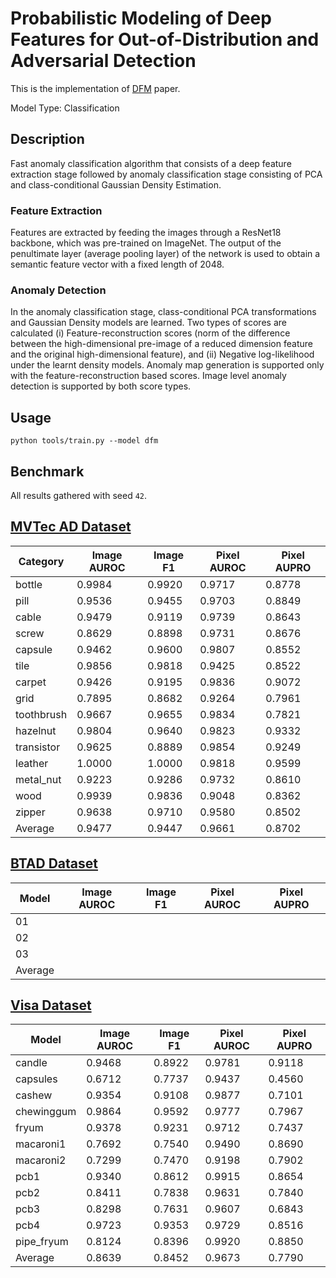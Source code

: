 # Probabilistic Modeling of Deep Features for Out-of-Distribution and Adversarial Detection

This is the implementation of [DFM](https://arxiv.org/pdf/1909.11786.pdf) paper.

Model Type: Classification

## Description

Fast anomaly classification algorithm that consists of a deep feature extraction stage followed by anomaly classification stage consisting of PCA and class-conditional Gaussian Density Estimation.

### Feature Extraction

Features are extracted by feeding the images through a ResNet18 backbone, which was pre-trained on ImageNet. The output of the penultimate layer (average pooling layer) of the network is used to obtain a semantic feature vector with a fixed length of 2048.

### Anomaly Detection

In the anomaly classification stage, class-conditional PCA transformations and Gaussian Density models are learned. Two types of scores are calculated (i) Feature-reconstruction scores (norm of the difference between the high-dimensional pre-image of a reduced dimension feature and the original high-dimensional feature), and (ii) Negative log-likelihood under the learnt density models. Anomaly map generation is supported only with the feature-reconstruction based scores. Image level anomaly detection is supported by both score types.

## Usage

`python tools/train.py --model dfm`

## Benchmark

All results gathered with seed `42`.

## [MVTec AD Dataset](https://www.mvtec.com/company/research/datasets/mvtec-ad)

| Category   | Image AUROC | Image F1 | Pixel AUROC | Pixel AUPRO |
| ---------- | ----------- | -------- | ----------- | ----------- |
| bottle     | 0.9984      | 0.9920   | 0.9717      | 0.8778      |
| pill       | 0.9536      | 0.9455   | 0.9703      | 0.8849      |
| cable      | 0.9479      | 0.9119   | 0.9739      | 0.8643      |
| screw      | 0.8629      | 0.8898   | 0.9731      | 0.8676      |
| capsule    | 0.9462      | 0.9600   | 0.9807      | 0.8552      |
| tile       | 0.9856      | 0.9818   | 0.9425      | 0.8522      |
| carpet     | 0.9426      | 0.9195   | 0.9836      | 0.9072      |
| grid       | 0.7895      | 0.8682   | 0.9264      | 0.7961      |
| toothbrush | 0.9667      | 0.9655   | 0.9834      | 0.7821      |
| hazelnut   | 0.9804      | 0.9640   | 0.9823      | 0.9332      |
| transistor | 0.9625      | 0.8889   | 0.9854      | 0.9249      |
| leather    | 1.0000      | 1.0000   | 0.9818      | 0.9599      |
| metal_nut  | 0.9223      | 0.9286   | 0.9732      | 0.8610      |
| wood       | 0.9939      | 0.9836   | 0.9048      | 0.8362      |
| zipper     | 0.9638      | 0.9710   | 0.9580      | 0.8502      |
| Average    | 0.9477      | 0.9447   | 0.9661      | 0.8702      |

## [BTAD Dataset](https://www.mvtec.com/company/research/datasets/mvtec-ad)

| Model   | Image AUROC | Image F1 | Pixel AUROC | Pixel AUPRO |
| ------- | ----------- | -------- | ----------- | ----------- |
| 01      |             |          |             |             |
| 02      |             |          |             |             |
| 03      |             |          |             |             |
| Average |             |          |             |             |

## [Visa Dataset](https://github.com/amazon-science/spot-diff)

| Model      | Image AUROC | Image F1 | Pixel AUROC | Pixel AUPRO |
| ---------- | ----------- | -------- | ----------- | ----------- |
| candle     | 0.9468      | 0.8922   | 0.9781      | 0.9118      |
| capsules   | 0.6712      | 0.7737   | 0.9437      | 0.4560      |
| cashew     | 0.9354      | 0.9108   | 0.9877      | 0.7101      |
| chewinggum | 0.9864      | 0.9592   | 0.9777      | 0.7967      |
| fryum      | 0.9378      | 0.9231   | 0.9712      | 0.7437      |
| macaroni1  | 0.7692      | 0.7540   | 0.9490      | 0.8690      |
| macaroni2  | 0.7299      | 0.7470   | 0.9198      | 0.7902      |
| pcb1       | 0.9340      | 0.8612   | 0.9915      | 0.8654      |
| pcb2       | 0.8411      | 0.7838   | 0.9631      | 0.7840      |
| pcb3       | 0.8298      | 0.7631   | 0.9607      | 0.6843      |
| pcb4       | 0.9723      | 0.9353   | 0.9729      | 0.8516      |
| pipe_fryum | 0.8124      | 0.8396   | 0.9920      | 0.8850      |
| Average    | 0.8639      | 0.8452   | 0.9673      | 0.7790      |
